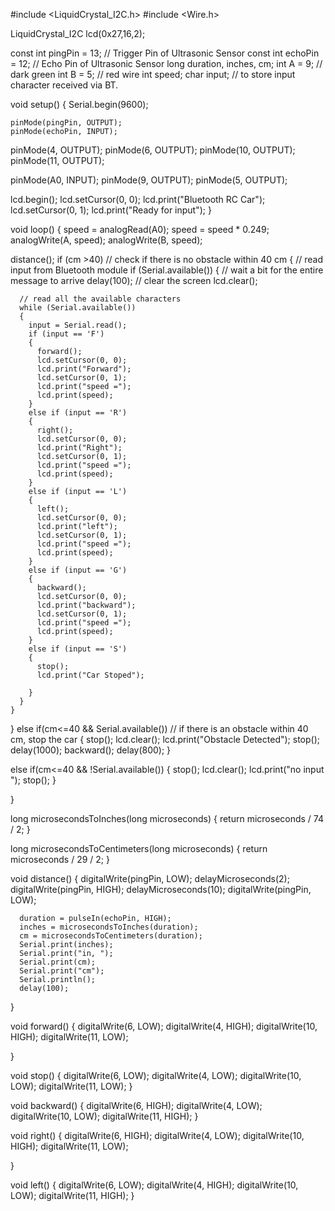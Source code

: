#include <LiquidCrystal_I2C.h>
#include <Wire.h>

LiquidCrystal_I2C lcd(0x27,16,2);

const int pingPin = 13; // Trigger Pin of Ultrasonic Sensor
const int echoPin = 12; // Echo Pin of Ultrasonic Sensor
long duration, inches, cm;
int A = 9;        // dark green
int B = 5;        // red wire
int speed;
char input;       // to store input character received via BT.


void setup()
{
  Serial.begin(9600);
  
    pinMode(pingPin, OUTPUT);
    pinMode(echoPin, INPUT);

  pinMode(4, OUTPUT);
  pinMode(6, OUTPUT);
  pinMode(10, OUTPUT);
  pinMode(11, OUTPUT);

  pinMode(A0, INPUT);
  pinMode(9, OUTPUT);
  pinMode(5, OUTPUT);
  

  lcd.begin();
  lcd.setCursor(0, 0);
  lcd.print("Bluetooth RC Car");
  lcd.setCursor(0, 1);
  lcd.print("Ready for input");
}

void loop()
{
  speed = analogRead(A0);
  speed = speed * 0.249;
  analogWrite(A, speed);
  analogWrite(B, speed);

    
  distance();
   if (cm >40) // check if there is no obstacle within 40 cm
  {
    // read input from Bluetooth module
    if (Serial.available())
    {
      // wait a bit for the entire message to arrive
      delay(100);
      // clear the screen
      lcd.clear();
      
      // read all the available characters
      while (Serial.available())
      {
        input = Serial.read();
        if (input == 'F')
        {
          forward();
          lcd.setCursor(0, 0);
          lcd.print("Forward");
          lcd.setCursor(0, 1);
          lcd.print("speed =");
          lcd.print(speed);
        }
        else if (input == 'R')
        {
          right();
          lcd.setCursor(0, 0);
          lcd.print("Right");
          lcd.setCursor(0, 1);
          lcd.print("speed =");
          lcd.print(speed);
        }
        else if (input == 'L')
        {
          left();
          lcd.setCursor(0, 0);
          lcd.print("left");
          lcd.setCursor(0, 1);
          lcd.print("speed =");
          lcd.print(speed);
        }
        else if (input == 'G')
        {
          backward();
          lcd.setCursor(0, 0);
          lcd.print("backward");
          lcd.setCursor(0, 1);
          lcd.print("speed =");
          lcd.print(speed);
        }
        else if (input == 'S')
        {
          stop();
          lcd.print("Car Stoped");
          
        }
      }
    }
  }
  else if(cm<=40 && Serial.available()) // if there is an obstacle within 40 cm, stop the car
  {
    stop();
    lcd.clear();
    lcd.print("Obstacle Detected");
    stop();
    delay(1000);
    backward();
    delay(800);
  }

  else if(cm<=40 && !Serial.available())
  {
    stop();
    lcd.clear();
    lcd.print("no input ");
    stop();
  }
  
}

long microsecondsToInches(long microseconds) {
   return microseconds / 74 / 2;
}

long microsecondsToCentimeters(long microseconds) {
   return microseconds / 29 / 2;
}

void distance()
{
      digitalWrite(pingPin, LOW);
      delayMicroseconds(2);
      digitalWrite(pingPin, HIGH);
      delayMicroseconds(10);
      digitalWrite(pingPin, LOW);
      
      duration = pulseIn(echoPin, HIGH);
      inches = microsecondsToInches(duration);
      cm = microsecondsToCentimeters(duration);
      Serial.print(inches);
      Serial.print("in, ");
      Serial.print(cm);
      Serial.print("cm");
      Serial.println();
      delay(100);

}

void forward()
{
  digitalWrite(6, LOW);
  digitalWrite(4, HIGH);
  digitalWrite(10, HIGH);
  digitalWrite(11, LOW);
  
}

void stop()
{
  digitalWrite(6, LOW);
  digitalWrite(4, LOW);
  digitalWrite(10, LOW);
  digitalWrite(11, LOW);
}

void backward()
{
  digitalWrite(6, HIGH);
  digitalWrite(4, LOW);
  digitalWrite(10, LOW);
  digitalWrite(11, HIGH);
}

void right()
{
  digitalWrite(6, HIGH);
  digitalWrite(4, LOW);
  digitalWrite(10, HIGH);
  digitalWrite(11, LOW);
  
}

void left()
{
  digitalWrite(6, LOW);
  digitalWrite(4, HIGH);
  digitalWrite(10, LOW);
  digitalWrite(11, HIGH);
}
